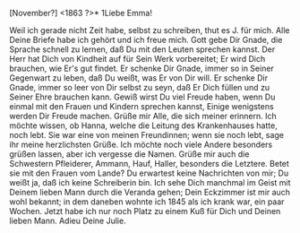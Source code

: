  [November?] <1863 ?>*
1Liebe Emma!

Weil ich gerade nicht Zeit habe, selbst zu schreiben, thut es J. für mich. Alle Deine Briefe habe ich gehört und ich freue mich. Gott gebe Dir Gnade, die Sprache schnell zu lernen, daß Du mit den Leuten sprechen kannst. Der Herr hat Dich von Kindheit auf für Sein Werk vorbereitet; Er wird Dich brauchen, wie Er's gut findet. Er schenke Dir Gnade, immer so in Seiner Gegenwart zu leben, daß Du weißt, was Er von Dir will. Er schenke Dir Gnade, immer so leer von Dir selbst zu seyn, daß Er Dich füllen und zu Seiner Ehre brauchen kann. Gewiß wirst Du viel Freude haben, wenn Du einmal mit den Frauen und Kindern sprechen kannst, Einige wenigstens werden Dir Freude machen. Grüße mir Alle, die sich meiner erinnern. Ich möchte wissen, ob Hanna, welche die Leitung des Krankenhauses hatte, noch lebt. Sie war eine von meinen Freundinnen; wenn sie noch lebt, sage ihr meine herzlichsten Grüße. Ich möchte noch viele Andere besonders grüßen lassen, aber ich vergesse die Namen. Grüße mir auch die Schwestern Pfleiderer, Ammann, Hauf, Haller, besonders die Letztere. Betet sie mit den Frauen vom Lande? Du erwartest keine Nachrichten von mir; Du weißt ja, daß ich keine Schreiberin bin. Ich sehe Dich manchmal im Geist mit Deinem lieben Mann durch die Veranda gehen; Dein Eckzimmer ist mir auch wohl bekannt; in dem daneben wohnte ich 1845 als ich krank war, ein paar Wochen. Jetzt habe ich nur noch Platz zu einem Kuß für Dich und Deinen lieben Mann. Adieu
 Deine Julie.
